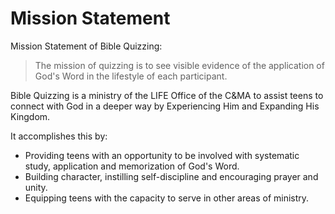 # Mission Statement

Mission Statement of Bible Quizzing:

> The mission of quizzing is to see visible evidence of the application of God's Word in the lifestyle of each participant.

Bible Quizzing is a ministry of the LIFE Office of the C&MA to assist teens to connect with God in a deeper way by Experiencing Him and Expanding His Kingdom.

It accomplishes this by:

- Providing teens with an opportunity to be involved with systematic study, application and memorization of God's Word.
- Building character, instilling self-discipline and encouraging prayer and unity.
- Equipping teens with the capacity to serve in other areas of ministry.
